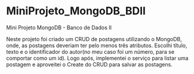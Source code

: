 # MiniProjeto_MongoDB_BDII
Mini Projeto MongoDB - Banco de Dados II

Neste projeto foi criado um CRUD de postagens utilizando o MongoDB, onde, as postagens deveriam ter pelo menos três atributos. Escolhi título, texto e o identificador do autor(no meu caso foi um número, para se comportar como um id). Logo após, implementei o serviço para listar uma postagem e aproveitei o Create do CRUD para salvar as postagens.

